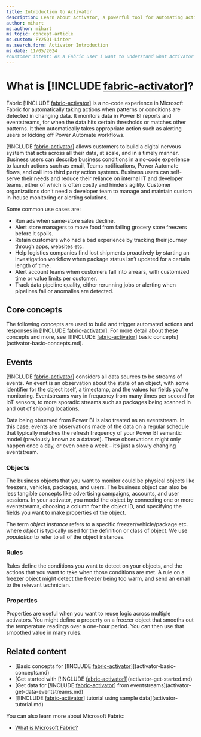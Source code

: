 ```yaml
---
title: Introduction to Activator
description: Learn about Activator, a powerful tool for automating actions based on changing data in Microsoft Fabric.
author: mihart
ms.author: mihart
ms.topic: concept-article
ms.custom: FY25Q1-Linter
ms.search.form: Activator Introduction
ms.date: 11/05/2024
#customer intent: As a Fabric user I want to understand what Activator is and learn some of the basic concepts.
---
```


# What is [!INCLUDE [fabric-activator](../includes/fabric-activator.md)]?

Fabric [!INCLUDE [fabric-activator](../includes/fabric-activator.md)] is a no-code experience in Microsoft Fabric for automatically taking actions when patterns or conditions are detected in changing data.
It monitors data in Power BI reports and eventstreams, for when the data hits certain thresholds or matches other patterns.
It then automatically takes appropriate action such as alerting users or kicking off Power Automate workflows.

[!INCLUDE [fabric-activator](../includes/fabric-activator.md)] allows customers to build a digital nervous system that acts across all their data, at scale, and in a timely manner. Business users can describe business conditions in a no-code experience to launch actions such as email, Teams notifications, Power Automate flows, and call into third party action systems. Business users can self-serve their needs and reduce their reliance on internal IT and developer teams, either of which is often costly and hinders agility. Customer organizations don’t need a developer team to manage and maintain custom in-house monitoring or alerting solutions.

Some common use cases are:

* Run ads when same-store sales decline.
* Alert store managers to move food from failing grocery store freezers before it spoils.
* Retain customers who had a bad experience by tracking their journey through apps, websites etc.
* Help logistics companies find lost shipments proactively by starting an investigation workflow when package status isn’t updated for a certain length of time.
* Alert account teams when customers fall into arrears, with customized time or value limits per customer.
* Track data pipeline quality, either rerunning jobs or alerting when pipelines fail or anomalies are detected.

## Core concepts

The following concepts are used to build and trigger automated actions and responses in [!INCLUDE [fabric-activator](../includes/fabric-activator.md)]. For more detail about these concepts and more, see [[!INCLUDE [fabric-activator](../includes/fabric-activator.md)] basic concepts](activator-basic-concepts.md).

## Events

[!INCLUDE [fabric-activator](../includes/fabric-activator.md)] considers all data sources to be streams of events. An event is an observation about the state of an object, with some identifier for the object itself, a timestamp, and the values for fields
you’re monitoring. Eventstreams vary in frequency from many times per second for IoT sensors, to more sporadic streams such as packages being scanned in and out of shipping locations.

Data being observed from Power BI is also treated as an eventstream. In this case, events are observations made of the data on a regular schedule that typically matches the refresh frequency of your Power BI semantic model (previously known as a dataset). These observations might only happen once a day, or even once a week – it’s just a slowly changing eventstream.

### Objects

The business objects that you want to monitor could be physical objects like freezers, vehicles, packages, and users. The business object can also be less tangible concepts like advertising campaigns, accounts, and user sessions. In your activator, you model the object by connecting one or more eventstreams, choosing a column foxr the object ID, and specifying the fields you want to make properties of the object.

The term *object instance* refers to a specific freezer/vehicle/package etc. where *object* is typically used for the definition or class of object. We use *population* to refer to all of the object instances.

### Rules

Rules define the conditions you want to detect on your objects, and the actions that you want to take when those conditions are met. A rule on a freezer object might detect the freezer being too warm, and send an email to the relevant technician.

### Properties

Properties are useful when you want to reuse logic across multiple activators. You might define a property on a freezer object that smooths out the temperature readings over a one-hour period. You can then use that smoothed value in many rules.

## Related content

* [Basic concepts for [!INCLUDE [fabric-activator](../includes/fabric-activator.md)]](activator-basic-concepts.md)
* [Get started with [!INCLUDE [fabric-activator](../includes/fabric-activator.md)]](activator-get-started.md)
* [Get data for [!INCLUDE [fabric-activator](../includes/fabric-activator.md)] from eventstreams](activator-get-data-eventstreams.md)
* [[!INCLUDE [fabric-activator](../includes/fabric-activator.md)] tutorial using sample data](activator-tutorial.md)

You can also learn more about Microsoft Fabric:

* [What is Microsoft Fabric?](../../get-started/microsoft-fabric-overview.md)
